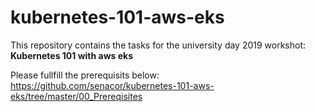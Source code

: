 # kubernetes-101-aws-eks

This repository contains the tasks for the university day 2019 workshot: **Kubernetes 101 with aws eks**

Please fullfill the prerequisits below: https://github.com/senacor/kubernetes-101-aws-eks/tree/master/00_Prereqisites
